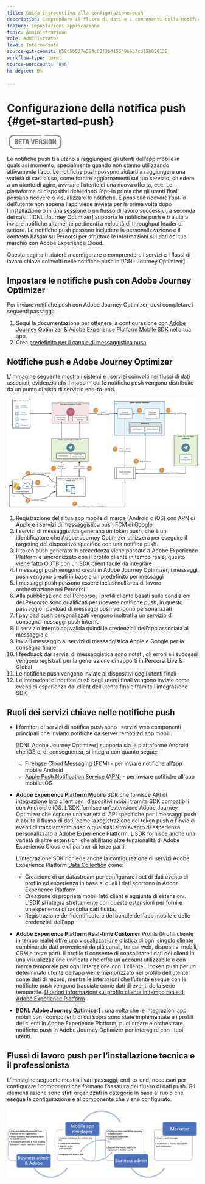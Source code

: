 ```yaml
---
title: Guida introduttiva alla configurazione push
description: Comprendere il flusso di dati e i componenti della notifica push
feature: Impostazioni applicazione
topic: Amministrazione
role: Administrator
level: Intermediate
source-git-commit: b58c5b527e594c03f3b415549e6b7cd15b050139
workflow-type: tm+mt
source-wordcount: '846'
ht-degree: 0%

---
```


# Configurazione della notifica push {#get-started-push}

![](assets/do-not-localize/badge.png)

Le notifiche push ti aiutano a raggiungere gli utenti dell’app mobile in qualsiasi momento, specialmente quando non stanno utilizzando attivamente l’app. Le notifiche push possono aiutarti a raggiungere una varietà di casi d’uso, come fornire aggiornamenti sul tuo servizio, chiedere a un utente di agire, avvisare l’utente di una nuova offerta, ecc. Le piattaforme di dispositivi richiedono l’opt-in prima che gli utenti finali possano ricevere o visualizzare le notifiche. È possibile ricevere l’opt-in dell’utente non appena l’app viene avviata per la prima volta dopo l’installazione o in una sessione o un flusso di lavoro successivi, a seconda dei casi. [!DNL Journey Optimizer] supporta le notifiche push e ti aiuta a inviare notifiche altamente pertinenti a velocità di throughput leader di settore. Le notifiche push possono includere la personalizzazione e il contesto basato su Percorsi per sfruttare le informazioni sui dati del tuo marchio con Adobe Experience Cloud.

Questa pagina ti aiuterà a configurare e comprendere i servizi e i flussi di lavoro chiave coinvolti nelle notifiche push in [!DNL Journey Optimizer].

## Impostare le notifiche push con Adobe Journey Optimizer

Per inviare notifiche push con Adobe Journey Optimizer, devi completare i seguenti passaggi:

1. Segui la documentazione per ottenere la configurazione con [Adobe Journey Optimizer &amp; Adobe Experience Platform Mobile SDK](https://aep-sdks.gitbook.io/docs/beta/adobe-journey-optimizer) nella tua app.
1. Crea [predefinito per il canale di messaggistica push](configuration/message-presets.md)

## Notifiche push e Adobe Journey Optimizer

L’immagine seguente mostra i sistemi e i servizi coinvolti nei flussi di dati associati, evidenziando il modo in cui le notifiche push vengono distribuite da un punto di vista di servizio end-to-end.

![](assets/push-flow.png)

1. Registrazione della tua app mobile di marca (Android o iOS) con APN di Apple e i servizi di messaggistica push FCM di Google
1. I servizi di messaggistica generano un token push, che è un identificatore che Adobe Journey Optimizer utilizzerà per eseguire il targeting del dispositivo specifico con una notifica push.
1. Il token push generato in precedenza viene passato a Adobe Experience Platform e sincronizzato con il profilo cliente in tempo reale; questo viene fatto OOTB con un SDK client facile da integrare
1. I messaggi push vengono creati in Adobe Journey Optimizer, i messaggi push vengono creati in base a un predefinito per messaggi
1. I messaggi push possono essere inclusi nell’area di lavoro orchestrazione nei Percorsi
1. Alla pubblicazione del Percorso, i profili cliente basati sulle condizioni del Percorso sono qualificati per ricevere notifiche push, in questo passaggio i payload di messaggi push vengono personalizzati
1. I payload push personalizzati vengono inoltrati a un servizio di consegna messaggi push interno
1. Il servizio interno convalida quindi le credenziali dell’app associata al messaggio e
1. Invia il messaggio ai servizi di messaggistica Apple e Google per la consegna finale
1. I feedback dai servizi di messaggistica sono notati, gli errori e i successi vengono registrati per la generazione di rapporti in Percorsi Live &amp; Global
1. Le notifiche push vengono inviate ai dispositivi degli utenti finali
1. Le interazioni di notifica push degli utenti finali vengono inviate come eventi di esperienza dal client dell’utente finale tramite l’integrazione SDK

## Ruoli dei servizi chiave nelle notifiche push

* **I** fornitori di servizi di notifica push sono i servizi web componenti principali che inviano notifiche da server remoti ad app mobili.

   [!DNL Adobe Journey Optimizer]  supporta sia le piattaforme Android che iOS e, di conseguenza, si integra con quanto segue:
   * [Firebase Cloud Messaging (FCM)](https://firebase.google.com/docs/cloud-messaging)  - per inviare notifiche all’app mobile Android
   * [Apple Push Notification Service (APN)](https://developer.apple.com/library/archive/documentation/NetworkingInternet/Conceptual/RemoteNotificationsPG/APNSOverview.html)  - per inviare notifiche all&#39;app mobile iOS

* **Adobe Experience Platform Mobile** SDK che fornisce API di integrazione lato client per i dispositivi mobili tramite SDK compatibili con Android e iOS. L’SDK fornisce un’estensione Adobe Journey Optimizer che espone una varietà di API specifiche per i messaggi push e abilita il flusso di dati, come la registrazione del token push o l’invio di eventi di tracciamento push o qualsiasi altro evento di esperienza personalizzato a Adobe Experience Platform. L’SDK fornisce anche una varietà di altre estensioni che abilitano altre funzionalità di Adobe Experience Cloud e di partner di terze parti.

   L&#39;integrazione SDK richiede anche la configurazione di servizi Adobe Experience Platform [Data Collection](https://experienceleague.adobe.com/docs/launch/using/home.html) come:

   * Creazione di un datastream per configurare i set di dati evento di profilo ed esperienza in base ai quali i dati scorrono in Adobe Experience Platform
   * Creazione di proprietà mobili lato client e aggiunta di estensioni. L’SDK si integra strettamente con queste estensioni per fornire un’esperienza di raccolta dati fluida.
   * Registrazione dell&#39;identificatore del bundle dell&#39;app mobile e delle credenziali dell&#39;app

* **Adobe Experience Platform Real-time Customer**  Profils (Profili cliente in tempo reale) offre una visualizzazione olistica di ogni singolo cliente combinando dati provenienti da più canali, tra cui web, dispositivi mobili, CRM e terze parti. Il profilo ti consente di consolidare i dati dei clienti in una visualizzazione unificata che offre un account utilizzabile e con marca temporale per ogni interazione con il cliente. Il token push per un determinato utente dell’app viene memorizzato nel profilo dell’utente come dati di record, mentre le interazioni che l’utente esegue con le notifiche push vengono tracciate come dati di eventi della serie temporale. [Ulteriori informazioni sul profilo cliente in tempo reale di Adobe Experience Platform](https://experienceleague.adobe.com/docs/experience-platform/profile/home.html)

* **[!DNL Adobe Journey Optimizer]** : una volta che le integrazioni app mobili con i componenti di cui sopra sono state implementate e i profili dei clienti in Adobe Experience Platform, puoi creare e orchestrare notifiche push in Adobe Journey Optimizer per interagire con i tuoi utenti.

## Flussi di lavoro push per l’installazione tecnica e il professionista

L’immagine seguente mostra i vari passaggi, end-to-end, necessari per configurare i componenti che formano l’ossatura del flusso di dati push. Gli elementi azione sono stati organizzati in categorie in base al ruolo che esegue la configurazione e al componente che viene configurato.

![](assets/user-flow.png)

